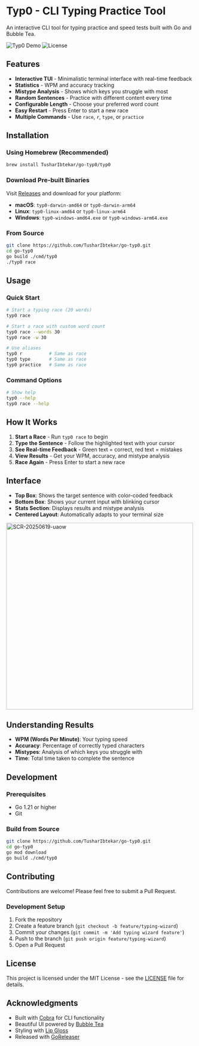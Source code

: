 # Typ0 - CLI Typing Practice Tool

An interactive CLI tool for typing practice and speed tests built with Go and Bubble Tea.

![Typ0 Demo](https://img.shields.io/badge/Go-1.21+-blue.svg)
![License](https://img.shields.io/badge/License-MIT-green.svg)

## Features

- **Interactive TUI** - Minimalistic terminal interface with real-time feedback
- **Statistics** - WPM and accuracy tracking
- **Mistype Analysis** - Shows which keys you struggle with most
- **Random Sentences** - Practice with different content every time
- **Configurable Length** - Choose your preferred word count
- **Easy Restart** - Press Enter to start a new race
- **Multiple Commands** - Use `race`, `r`, `type`, or `practice`

## Installation

### Using Homebrew (Recommended)

```bash
brew install TusharIbtekar/go-typ0/typ0
```

### Download Pre-built Binaries

Visit [Releases](https://github.com/TusharIbtekar/go-typ0/releases) and download for your platform:

- **macOS**: `typ0-darwin-amd64` or `typ0-darwin-arm64`
- **Linux**: `typ0-linux-amd64` or `typ0-linux-arm64`
- **Windows**: `typ0-windows-amd64.exe` or `typ0-windows-arm64.exe`

### From Source

```bash
git clone https://github.com/TusharIbtekar/go-typ0.git
cd go-typ0
go build ./cmd/typ0
./typ0 race
```

## Usage

### Quick Start

```bash
# Start a typing race (20 words)
typ0 race

# Start a race with custom word count
typ0 race --words 30
typ0 race -w 30

# Use aliases
typ0 r          # Same as race
typ0 type       # Same as race
typ0 practice   # Same as race
```

### Command Options

```bash
# Show help
typ0 --help
typ0 race --help
```

## How It Works

1. **Start a Race** - Run `typ0 race` to begin
2. **Type the Sentence** - Follow the highlighted text with your cursor
3. **See Real-time Feedback** - Green text = correct, red text = mistakes
4. **View Results** - Get your WPM, accuracy, and mistype analysis
5. **Race Again** - Press Enter to start a new race

## Interface

- **Top Box**: Shows the target sentence with color-coded feedback
- **Bottom Box**: Shows your current input with blinking cursor
- **Stats Section**: Displays results and mistype analysis
- **Centered Layout**: Automatically adapts to your terminal size

<img width="500" alt="SCR-20250619-uaow" src="https://github.com/user-attachments/assets/5c957927-47f1-4ea9-a988-c5208053f9bd" />

## Understanding Results

- **WPM (Words Per Minute)**: Your typing speed
- **Accuracy**: Percentage of correctly typed characters
- **Mistypes**: Analysis of which keys you struggle with
- **Time**: Total time taken to complete the sentence

## Development

### Prerequisites

- Go 1.21 or higher
- Git

### Build from Source

```bash
git clone https://github.com/TusharIbtekar/go-typ0.git
cd go-typ0
go mod download
go build ./cmd/typ0
```

## Contributing

Contributions are welcome! Please feel free to submit a Pull Request.

### Development Setup

1. Fork the repository
2. Create a feature branch (`git checkout -b feature/typing-wizard`)
3. Commit your changes (`git commit -m 'Add typing wizard feature'`)
4. Push to the branch (`git push origin feature/typing-wizard`)
5. Open a Pull Request

## License

This project is licensed under the MIT License - see the [LICENSE](LICENSE) file for details.

## Acknowledgments

- Built with [Cobra](https://github.com/spf13/cobra) for CLI functionality
- Beautiful UI powered by [Bubble Tea](https://github.com/charmbracelet/bubbletea)
- Styling with [Lip Gloss](https://github.com/charmbracelet/lipgloss)
- Released with [GoReleaser](https://goreleaser.com/)
